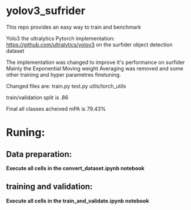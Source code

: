 # yolov3_sufrider
This repo provides an easy way to train and benchmark

Yolo3 the ultralytics Pytorch implementation: https://github.com/ultralytics/yolov3
on the surfider object detection dataset

The implementation was changed to improve it's performance on surfider
Mainly the Exponential Moving weight Averaging was removed and some other training and hyper parametres finetuning.

Changed files are:
train.py
test.py
utils/torch_utils

train/validation split is .86

Final all classes acheived mPA is 79.43%

# Runing:
## Data preparation: 
**Execute all cells in the convert_dataset.ipynb notebook**
## training and validation: 
**Execute all cells in the train_and_validate.ipynb notebook**

